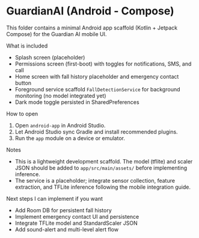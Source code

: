 # GuardianAI (Android - Compose)

This folder contains a minimal Android app scaffold (Kotlin + Jetpack Compose) for the Guardian AI mobile UI.

What is included
- Splash screen (placeholder)
- Permissions screen (first-boot) with toggles for notifications, SMS, and call
- Home screen with fall history placeholder and emergency contact button
- Foreground service scaffold `FallDetectionService` for background monitoring (no model integrated yet)
- Dark mode toggle persisted in SharedPreferences

How to open
1. Open `android-app` in Android Studio.
2. Let Android Studio sync Gradle and install recommended plugins.
3. Run the `app` module on a device or emulator.

Notes
- This is a lightweight development scaffold. The model (tflite) and scaler JSON should be added to `app/src/main/assets/` before implementing inference.
- The service is a placeholder; integrate sensor collection, feature extraction, and TFLite inference following the mobile integration guide.

Next steps I can implement if you want
- Add Room DB for persistent fall history
- Implement emergency contact UI and persistence
- Integrate TFLite model and StandardScaler JSON
- Add sound-alert and multi-level alert flow

